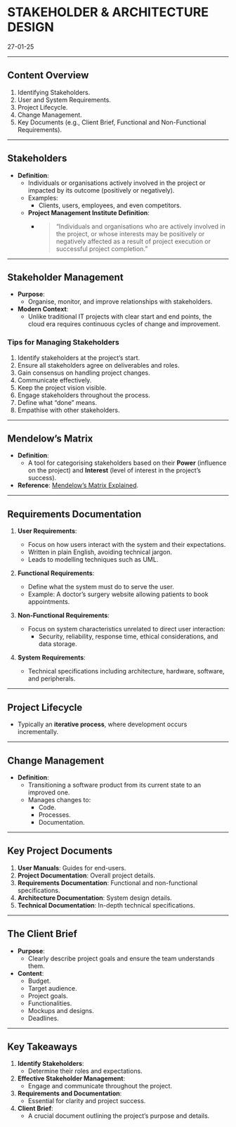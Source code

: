 # STAKEHOLDER & ARCHITECTURE DESIGN
27-01-25

---

## Content Overview
1. Identifying Stakeholders.
2. User and System Requirements.
3. Project Lifecycle.
4. Change Management.
5. Key Documents (e.g., Client Brief, Functional and Non-Functional Requirements).

---

## Stakeholders
- **Definition**:
  - Individuals or organisations actively involved in the project or impacted by its outcome (positively or negatively).
  - Examples:
    - Clients, users, employees, and even competitors.
  - **Project Management Institute Definition**:
    - > “Individuals and organisations who are actively involved in the project, or whose interests may be positively or negatively affected as a result of project execution or successful project completion.”

---

## Stakeholder Management
- **Purpose**:
  - Organise, monitor, and improve relationships with stakeholders.
- **Modern Context**:
  - Unlike traditional IT projects with clear start and end points, the cloud era requires continuous cycles of change and improvement.

### Tips for Managing Stakeholders
1. Identify stakeholders at the project’s start.
2. Ensure all stakeholders agree on deliverables and roles.
3. Gain consensus on handling project changes.
4. Communicate effectively.
5. Keep the project vision visible.
6. Engage stakeholders throughout the process.
7. Define what “done” means.
8. Empathise with other stakeholders.

---

## Mendelow’s Matrix
- **Definition**:
  - A tool for categorising stakeholders based on their **Power** (influence on the project) and **Interest** (level of interest in the project’s success).
- **Reference**: [Mendelow’s Matrix Explained](https://www.youtube.com/watch?v=_pbf9Uh_9Rw).

---

## Requirements Documentation
1. **User Requirements**:
   - Focus on how users interact with the system and their expectations.
   - Written in plain English, avoiding technical jargon.
   - Leads to modelling techniques such as UML.

2. **Functional Requirements**:
   - Define what the system must do to serve the user.
   - Example: A doctor’s surgery website allowing patients to book appointments.

3. **Non-Functional Requirements**:
   - Focus on system characteristics unrelated to direct user interaction:
     - Security, reliability, response time, ethical considerations, and data storage.

4. **System Requirements**:
   - Technical specifications including architecture, hardware, software, and peripherals.

---

## Project Lifecycle
- Typically an **iterative process**, where development occurs incrementally.

---

## Change Management
- **Definition**:
  - Transitioning a software product from its current state to an improved one.
  - Manages changes to:
    - Code.
    - Processes.
    - Documentation.

---

## Key Project Documents
1. **User Manuals**: Guides for end-users.
2. **Project Documentation**: Overall project details.
3. **Requirements Documentation**: Functional and non-functional specifications.
4. **Architecture Documentation**: System design details.
5. **Technical Documentation**: In-depth technical specifications.

---

## The Client Brief
- **Purpose**:
  - Clearly describe project goals and ensure the team understands them.
- **Content**:
  - Budget.
  - Target audience.
  - Project goals.
  - Functionalities.
  - Mockups and designs.
  - Deadlines.

---

## Key Takeaways
1. **Identify Stakeholders**:
   - Determine their roles and expectations.
2. **Effective Stakeholder Management**:
   - Engage and communicate throughout the project.
3. **Requirements and Documentation**:
   - Essential for clarity and project success.
4. **Client Brief**:
   - A crucial document outlining the project’s purpose and details.



